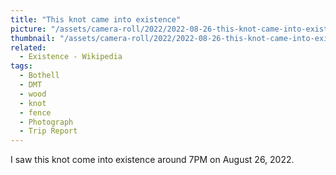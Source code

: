 ```yaml
---
title: "This knot came into existence"
picture: "/assets/camera-roll/2022/2022-08-26-this-knot-came-into-existence/20220827_022056215_iOS.jpg"
thumbnail: "/assets/camera-roll/2022/2022-08-26-this-knot-came-into-existence/20220827_022056215_iOS-thumbnail.jpg"
related:
  - Existence - Wikipedia
tags:
  - Bothell
  - DMT
  - wood
  - knot
  - fence
  - Photograph  
  - Trip Report
---
```

I saw this knot come into existence around 7PM on August 26, 2022. 